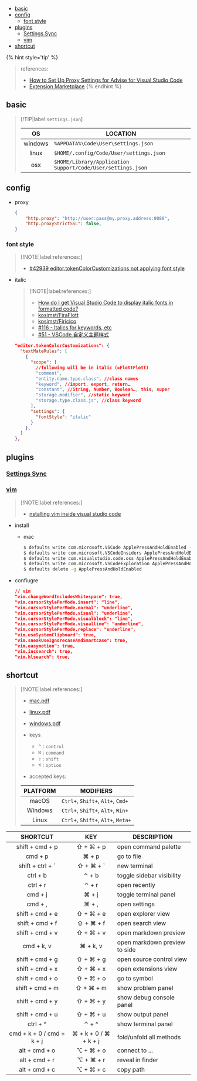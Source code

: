 <!-- START doctoc generated TOC please keep comment here to allow auto update -->
<!-- DON'T EDIT THIS SECTION, INSTEAD RE-RUN doctoc TO UPDATE -->

- [basic](#basic)
- [config](#config)
  - [font style](#font-style)
- [plugins](#plugins)
  - [Settings Sync](#settings-sync)
  - [vim](#vim)
- [shortcut](#shortcut)

<!-- END doctoc generated TOC please keep comment here to allow auto update -->

{% hint style='tip' %}
> references:
> - [How to Set Up Proxy Settings for Advise for Visual Studio Code](https://docs.mend.io/en-US/bundle/wsk/page/how_to_set_up_proxy_settings_for_advise_for_visual_studio_code.html)
> - [Extension Marketplace](https://code.visualstudio.com/docs/editor/extension-marketplace#_disable-an-extension)
{% endhint %}


## basic

> [!TIP|label:`settings.json`]
>
>
> |    OS   | LOCATION                                                    |
> |:-------:|-------------------------------------------------------------|
> | windows | `%APPDATA%\Code\User\settings.json`                         |
> |  linux  | `$HOME/.config/Code/User/settings.json`                     |
> |   osx   | `$HOME/Library/Application Support/Code/User/settings.json` |

## config

- proxy
  ```json
  {
      "http.proxy": "http://user:pass@my.proxy.address:8080",
      "http.proxyStrictSSL": false,
  }
  ```

### font style

> [!NOTE|label:references:]
> - [#42939 editor.tokenColorCustomizations not applying font style](https://github.com/Microsoft/vscode/issues/42939)

- italic

  > [!NOTE|label:references:]
  > - [How do I get Visual Studio Code to display italic fonts in formatted code?](https://stackoverflow.com/a/50714195/2940319)
  > - [kosimst/FiraFlott](https://github.com/kosimst/FiraFlott?tab=readme-ov-file#vscode-specific)
  > - [kosimst/Firicico](https://github.com/kosimst/Firicico?tab=readme-ov-file#what-are-italics)
  > - [#116 - Italics for keywords, etc](https://github.com/wesbos/cobalt2-vscode/issues/116)
  > - [#51 - VSCode 自定义主题样式](https://github.com/vhxubo/blog/issues/51)

  ```json
  "editor.tokenColorCustomizations": {
    "textMateRules": [
      {
        "scope": [
          //following will be in italic (=FlottFlott)
          "comment",
          "entity.name.type.class", //class names
          "keyword", //import, export, return…
          "constant", //String, Number, Boolean…, this, super
          "storage.modifier", //static keyword
          "storage.type.class.js", //class keyword
        ],
        "settings": {
          "fontStyle": "italic"
        }
      },
    ]
  },
  ```


## plugins
### [Settings Sync](https://code.visualstudio.com/docs/editor/settings-sync)

### [vim](https://marketplace.visualstudio.com/items?itemName=vscodevim.vim)

> [!NOTE|label:references:]
> - [nstalling vim inside visual studio code](https://www.barbarianmeetscoding.com/boost-your-coding-fu-with-vscode-and-vim/installing-vim-in-vscode/)

- install
  - mac
    ```bash
    $ defaults write com.microsoft.VSCode ApplePressAndHoldEnabled -bool false              # For VS Code
    $ defaults write com.microsoft.VSCodeInsiders ApplePressAndHoldEnabled -bool false      # For VS Code Insider
    $ defaults write com.visualstudio.code.oss ApplePressAndHoldEnabled -bool false         # For VS Codium
    $ defaults write com.microsoft.VSCodeExploration ApplePressAndHoldEnabled -bool false   # For VS Codium Exploration users
    $ defaults delete -g ApplePressAndHoldEnabled                                           # If necessary, reset global default
    ```

- confiugre
  ```json
  // vim
  "vim.changeWordIncludesWhitespace": true,
  "vim.cursorStylePerMode.insert": "line",
  "vim.cursorStylePerMode.normal": "underline",
  "vim.cursorStylePerMode.visual": "underline",
  "vim.cursorStylePerMode.visualblock": "line",
  "vim.cursorStylePerMode.visualline": "underline",
  "vim.cursorStylePerMode.replace": "underline",
  "vim.useSystemClipboard": true,
  "vim.sneakUseIgnorecaseAndSmartcase": true,
  "vim.easymotion": true,
  "vim.incsearch": true,
  "vim.hlsearch": true,
  ```

## shortcut

> [!NOTE|label:references:]
> - [mac.pdf](https://code.visualstudio.com/shortcuts/keyboard-shortcuts-macos.pdf)
> - [linux.pdf](https://code.visualstudio.com/shortcuts/keyboard-shortcuts-linux.pdf)
> - [windows.pdf](https://code.visualstudio.com/shortcuts/keyboard-shortcuts-windows.pdf)
> - keys
>   - <kbd>⌃</kbd> : `control`
>   - <kbd>⌘</kbd> : `command`
>   - <kbd>⇧</kbd> : `shift`
>   - <kbd>⌥</kbd> : `option`
>
> - accepted keys:
>
> | PLATFORM | MODIFIERS                          |
> |:--------:|------------------------------------|
> |   macOS  | `Ctrl+`, `Shift+`, `Alt+`, `Cmd+`  |
> |  Windows | `Ctrl+`, `Shift+`, `Alt+`, `Win+`  |
> |   Linux  | `Ctrl+`, `Shift+`, `Alt+`, `Meta+` |


|          SHORTCUT         |          KEY          | DESCRIPTION                   |
|:-------------------------:|:---------------------:|-------------------------------|
|      shift + cmd + p      |       ⇧ + ⌘ + p       | open command palette          |
|          cmd + p          |         ⌘ + p         | go to file                    |
|   shift + ctrl + &#x60;   |     ⇧ + ⌘ + &#x60;    | new terminal                  |
|          ctrl + b         |         ⌃ + b         | toggle sidebar visibility     |
|          ctrl + r         |         ⌃ + r         | open recently                 |
|          cmd + j          |         ⌘ + j         | toggle terminal panel         |
|          cmd + ,          |         ⌘ + ,         | open settings                 |
|      shift + cmd + e      |       ⇧ + ⌘ + e       | open explorer view            |
|      shift + cmd + f      |       ⇧ + ⌘ + f       | open search view              |
|      shift + cmd + v      |       ⇧ + ⌘ + v       | open markdown preview         |
|         cmd + k, v        |        ⌘ + k, v       | open markdown preview to side |
|      shift + cmd + g      |       ⇧ + ⌘ + g       | open source control view      |
|      shift + cmd + x      |       ⇧ + ⌘ + x       | open extensions view          |
|      shift + cmd + o      |       ⇧ + ⌘ + o       | go to symbol                  |
|      shift + cmd + m      |       ⇧ + ⌘ + m       | show problem panel            |
|      shift + cmd + y      |       ⇧ + ⌘ + y       | show debug console panel      |
|      shift + cmd + u      |       ⇧ + ⌘ + u       | show output  panel            |
|          ctrl + ^         |         ⌃ + ^         | show terminal panel           |
| cmd + k + 0 / cmd + k + j | ⌘ + k + 0 / ⌘ + k + j | fold/unfold all methods       |
|       alt + cmd + o       |       ⌥ + ⌘ + o       | connect to ...                |
|       alt + cmd + r       |       ⌥ + ⌘ + r       | reveal in finder              |
|       alt + cmd + c       |       ⌥ + ⌘ + c       | copy path                     |
